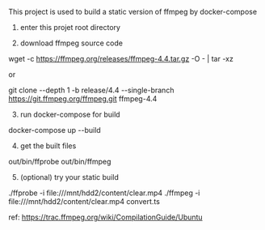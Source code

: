 This project is used to build a static version of ffmpeg by docker-compose

1. enter this projet root directory

2. download ffmpeg source code

wget -c https://ffmpeg.org/releases/ffmpeg-4.4.tar.gz -O - | tar -xz

or

git clone --depth 1 -b release/4.4 --single-branch https://git.ffmpeg.org/ffmpeg.git ffmpeg-4.4

3. run docker-compose for build

docker-compose up --build

4. get the built files

out/bin/ffprobe
out/bin/ffmpeg

5. (optional) try your static build

./ffprobe -i file:///mnt/hdd2/content/clear.mp4
./ffmpeg -i file:///mnt/hdd2/content/clear.mp4 convert.ts

ref:
https://trac.ffmpeg.org/wiki/CompilationGuide/Ubuntu
